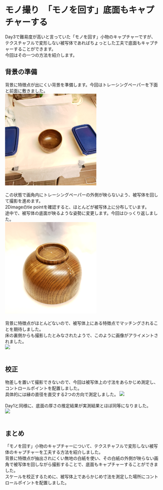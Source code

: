 # モノ撮り　「モノを回す」底面もキャプチャーする
Day3で難易度が高いと言っていた「モノを回す」小物のキャプチャーですが、テクスチャフルで変形しない被写体であればちょっとした工夫で底面もキャプチャーすることができます。<br>
今回はその一つの方法を紹介します。<br>

## 背景の準備
背景に特徴点が出にくい背景を準備します。今回はトレーシングペーパーを下面と前面に敷きました。<br>
<img src="https://github.com/nakanomuramoto/AdventCalendar2020MJ/blob/main/images/Day4_1.jpg" width="300"><br><br>
この状態で画角内にトレーシングペーパーの外側が映らないよう、被写体を回して撮影を進めます。<br>
2Dimageのtie pointを確認すると、ほとんどが被写体上に分布しています。<br>
途中で、被写体の底面が映るような姿勢に変更します。今回はひっくり返しました。<br>
<img src="https://github.com/nakanomuramoto/AdventCalendar2020MJ/blob/main/images/Day4_5.jpg" width="300"><br><br>
背景に特徴点がほとんどないので、被写体上にある特徴点でマッチングされることを期待しました。<br>
床の裏側からも撮影したとみなされたようで、このように画像がアライメントされました。<br>
<img src="https://github.com/nakanomuramoto/AdventCalendar2020MJ/blob/main/images/Day4_2.png" width="600"><br><br>

## 校正
物差しを置いて撮影できないので、今回は被写体上の寸法をあらかじめ測定し、コントロールポイントを配置しました。<br>
具体的には縁の直径を直交する2つの方向で測定しました。
<img src="https://github.com/nakanomuramoto/AdventCalendar2020MJ/blob/main/images/Day4_3.png" width="600"><br><br>
Day1と同様に、底面の厚さの推定結果が実測結果とほぼ同等になりました。<br>
<img src="https://github.com/nakanomuramoto/AdventCalendar2020MJ/blob/main/images/Day4_4.png" width="600"><br><br>

## まとめ
「モノを回す」小物のキャプチャーについて、テクスチャフルで変形しない被写体のキャプチャーを工夫する方法を紹介しました。<br>
背景に特徴点が抽出されにくい無地の白紙を使い、その白紙の外側が映らない画角で被写体を回しながら撮影することで、底面もキャプチャーすることができました。<br>
スケールを校正するために、被写体上であらかじめ寸法を測定した場所にコントロールポイントを配置しました。<br>

